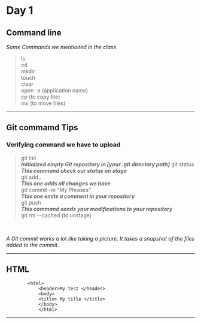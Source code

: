 # Day 1

## Command line
*Some Commands we mentioned in the class*

> ls </br>
> cd </br>
> mkdir </br>
> touch </br>
> clear </br>
> open -a (application name) </br>
> cp (to copy file) </br>
> mv (to move files) </br>
------
## Git commamd Tips

### Verifying command we have to upload
> git init </br>
> ***Initialized empty Git repository in [your .git directory path]***
> git status </br>
> ***This command check our status on stage*** </br>
> git add . <br>
> ***This one adds all changes we have*** <br>
> git commit -m "My Phrases" <br>
> ***This one emits a comment in your repository***<br>
>git push <br>
>***This command sends your modifications to your repository*** </br>
>git rm --cached <file> (to unstage)

</br> 

*A Git commit works a lot like taking a picture. It takes a snapshot of the files added to the commit.*

------
## HTML 

            <html>
                <header>My test </header>
                <body>
                <title> My title </title>
                </body>
                </html>


------